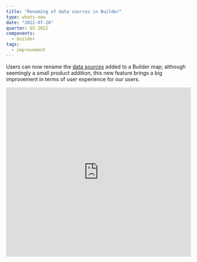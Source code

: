 ```yaml
---
title: "Renaming of data sources in Builder"
type: whats-new
date: "2022-07-28"
quarter: Q3 2022
components:
  - builder
tags:
  - improvement
---
```


Users can now rename the [data sources](/carto-user-manual/maps/data-sources/#data-sources) added to a Builder map; although seemingly a small product addition, this new feature brings a big improvement in terms of user experience for our users.

<div class='video-wrapper'>
  <iframe src="https://player.vimeo.com/video/759208440?h=9576b51762" width="100%" height="460" frameborder="0" allow="autoplay; fullscreen" allowfullscreen></iframe>
</div>